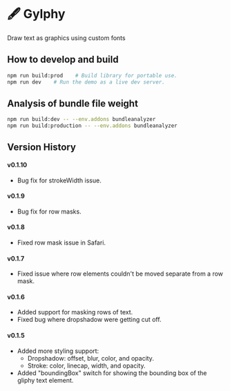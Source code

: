 # 🖋 Gylphy
Draw text as graphics using custom fonts

## How to develop and build

```bash
npm run build:prod    # Build library for portable use.
npm run dev    # Run the demo as a live dev server.
```

## Analysis of bundle file weight

```bash
npm run build:dev -- --env.addons bundleanalyzer
npm run build:production -- --env.addons bundleanalyzer
```

## Version History

#### v0.1.10
- Bug fix for strokeWidth issue.

#### v0.1.9
- Bug fix for row masks.

#### v0.1.8
- Fixed row mask issue in Safari.

#### v0.1.7
- Fixed issue where row elements couldn't be moved separate from a row mask.

#### v0.1.6
- Added support for masking rows of text.
- Fixed bug where dropshadow were getting cut off.

#### v0.1.5
- Added more styling support: 
    - Dropshadow: offset, blur, color, and opacity.
    - Stroke: color, linecap, width, and opacity.
- Added "boundingBox" switch for showing the bounding box of the gliphy text element.